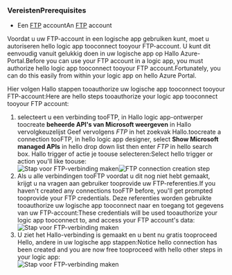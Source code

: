 ### <a name="prerequisites"></a><span data-ttu-id="7b338-101">Vereisten</span><span class="sxs-lookup"><span data-stu-id="7b338-101">Prerequisites</span></span>
* <span data-ttu-id="7b338-102">Een [FTP](https://wikipedia.org/wiki/File_Transfer_Protocol) account</span><span class="sxs-lookup"><span data-stu-id="7b338-102">An [FTP](https://wikipedia.org/wiki/File_Transfer_Protocol) account</span></span>  

<span data-ttu-id="7b338-103">Voordat u uw FTP-account in een logische app gebruiken kunt, moet u autoriseren hello logic app tooconnect tooyour FTP-account. U kunt dit eenvoudig vanuit gelukkig doen in uw logische app op Hallo Azure-Portal.</span><span class="sxs-lookup"><span data-stu-id="7b338-103">Before you can use your FTP account in a logic app, you must authorize hello logic app tooconnect tooyour FTP account.Fortunately, you can do this easily from within your logic app on hello Azure Portal.</span></span>  

<span data-ttu-id="7b338-104">Hier volgen Hallo stappen tooauthorize uw logische app tooconnect tooyour FTP-account:</span><span class="sxs-lookup"><span data-stu-id="7b338-104">Here are hello steps tooauthorize your logic app tooconnect tooyour FTP account:</span></span>  

1. <span data-ttu-id="7b338-105">selecteert u een verbinding tooFTP, in Hallo logic app-ontwerper toocreate **beheerde API's van Microsoft weergeven** in Hallo vervolgkeuzelijst Geef vervolgens *FTP* in het zoekvak Hallo.</span><span class="sxs-lookup"><span data-stu-id="7b338-105">toocreate a connection tooFTP, in hello logic app designer, select **Show Microsoft managed APIs** in hello drop down list then enter *FTP* in hello search box.</span></span> <span data-ttu-id="7b338-106">Hallo trigger of actie je toouse selecteren:</span><span class="sxs-lookup"><span data-stu-id="7b338-106">Select hello trigger or action you'll like toouse:</span></span>  
   <span data-ttu-id="7b338-107">![Stap voor FTP-verbinding maken](./media/connectors-create-api-ftp/ftp-1.png)</span><span class="sxs-lookup"><span data-stu-id="7b338-107">![FTP connection creation step](./media/connectors-create-api-ftp/ftp-1.png)</span></span>  
2. <span data-ttu-id="7b338-108">Als u alle verbindingen tooFTP voordat u dit nog niet hebt gemaakt, krijgt u na vragen aan gebruiker tooprovide uw FTP-referenties.</span><span class="sxs-lookup"><span data-stu-id="7b338-108">If you haven't created any connections tooFTP before, you'll get prompted tooprovide your FTP credentials.</span></span> <span data-ttu-id="7b338-109">Deze referenties worden gebruikte tooauthorize uw logische app tooconnect naar en toegang tot gegevens van uw FTP-account:</span><span class="sxs-lookup"><span data-stu-id="7b338-109">These credentials will be used tooauthorize your logic app tooconnect to, and access your FTP account's data:</span></span>  
   ![Stap voor FTP-verbinding maken](./media/connectors-create-api-ftp/ftp-2.png)  
3. <span data-ttu-id="7b338-111">U ziet het Hallo-verbinding is gemaakt en u bent nu gratis tooproceed Hello, andere in uw logische app stappen:</span><span class="sxs-lookup"><span data-stu-id="7b338-111">Notice hello connection has been created and you are now free tooproceed with hello other steps in your logic app:</span></span>  
   ![Stap voor FTP-verbinding maken](./media/connectors-create-api-ftp/ftp-3.png)  

